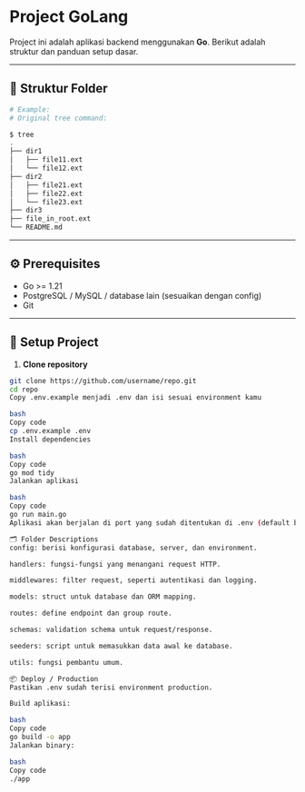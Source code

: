 # Project GoLang

Project ini adalah aplikasi backend menggunakan **Go**. Berikut adalah struktur dan panduan setup dasar.

---

## 📁 Struktur Folder
```bash
# Example:
# Original tree command:

$ tree
.
├── dir1
│   ├── file11.ext
│   └── file12.ext
├── dir2
│   ├── file21.ext
│   ├── file22.ext
│   └── file23.ext
├── dir3
├── file_in_root.ext
└── README.md
```


---

## ⚙️ Prerequisites

- Go >= 1.21
- PostgreSQL / MySQL / database lain (sesuaikan dengan config)
- Git

---

## 🚀 Setup Project

1. **Clone repository**

```bash
git clone https://github.com/username/repo.git
cd repo
Copy .env.example menjadi .env dan isi sesuai environment kamu

bash
Copy code
cp .env.example .env
Install dependencies

bash
Copy code
go mod tidy
Jalankan aplikasi

bash
Copy code
go run main.go
Aplikasi akan berjalan di port yang sudah ditentukan di .env (default bisa 8080).

🗂 Folder Descriptions
config: berisi konfigurasi database, server, dan environment.

handlers: fungsi-fungsi yang menangani request HTTP.

middlewares: filter request, seperti autentikasi dan logging.

models: struct untuk database dan ORM mapping.

routes: define endpoint dan group route.

schemas: validation schema untuk request/response.

seeders: script untuk memasukkan data awal ke database.

utils: fungsi pembantu umum.

📦 Deploy / Production
Pastikan .env sudah terisi environment production.

Build aplikasi:

bash
Copy code
go build -o app
Jalankan binary:

bash
Copy code
./app
